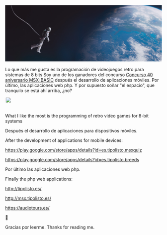 <img src="space.PNG" />

Lo que más me gusta es la programación de videojuegos retro para sistemas de 8 bits
Soy uno de los ganadores del concurso <a href="ttps://www.msxblog.es/concurso-40-aniversario-msx-basic-leo-must-live/">Concurso 40 aniversario MSX-BASIC</a>
después el desarrollo de aplicaciones móviles. Por último, las aplicaciones web php.
Y por supuesto soñar "el espacio", que tranquilo se está ahí arriba, ¿no?

<div style="width: 500px;margin-left: auto;margin-right: auto;"><img src="taza.png"  height="200px"/></div><br>

What I like the most is the programming of retro video games for 8-bit systems

Después el desarrollo de aplicaciones para dispositivos móviles.

After the development of applications for mobile devices:

https://play.google.com/store/apps/details?id=es.tipolisto.msxquiz

https://play.google.com/store/apps/details?id=es.tipolisto.breeds


Por último las aplicaciones web php.

Finally the php web applications:

http://tipolisto.es/

http://msx.tipolisto.es/

https://audiotours.es/

 👋
 
Gracias por leerme.
Thanks for reading me.
